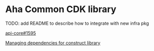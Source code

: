 # Aha Common CDK library

TODO: add README to describe how to integrate with new infra pkg

[api-core#1595](https://app.zenhub.com/workspaces/back-edtech-623a878cdf3d780017775a34/issues/earnaha/api-core/1595)



[Managing dependencies for construct library](https://tinyurl.com/manage-construct-dependencies)

